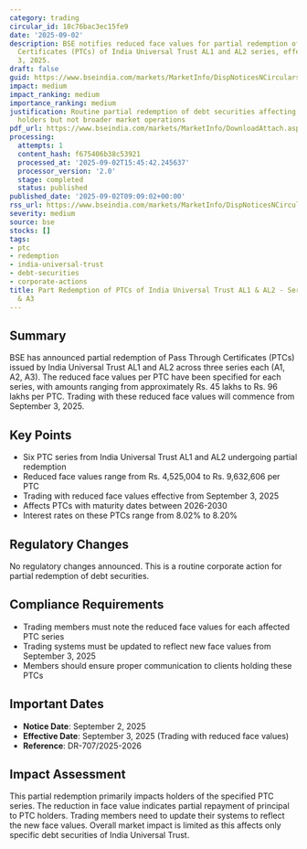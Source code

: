 ```yaml
---
category: trading
circular_id: 18c76bac3ec15fe9
date: '2025-09-02'
description: BSE notifies reduced face values for partial redemption of Pass Through
  Certificates (PTCs) of India Universal Trust AL1 and AL2 series, effective September
  3, 2025.
draft: false
guid: https://www.bseindia.com/markets/MarketInfo/DispNoticesNCirculars.aspx?Noticeid={0A5E0800-DE41-4286-B432-DBF514A46138}&noticeno=20250902-10&dt=09/02/2025&icount=10&totcount=57&flag=0
impact: medium
impact_ranking: medium
importance_ranking: medium
justification: Routine partial redemption of debt securities affecting specific PTC
  holders but not broader market operations
pdf_url: https://www.bseindia.com/markets/MarketInfo/DownloadAttach.aspx?id=20250902-10&attachedId=
processing:
  attempts: 1
  content_hash: f675406b38c53921
  processed_at: '2025-09-02T15:45:42.245637'
  processor_version: '2.0'
  stage: completed
  status: published
published_date: '2025-09-02T09:09:02+00:00'
rss_url: https://www.bseindia.com/markets/MarketInfo/DispNoticesNCirculars.aspx?Noticeid={0A5E0800-DE41-4286-B432-DBF514A46138}&noticeno=20250902-10&dt=09/02/2025&icount=10&totcount=57&flag=0
severity: medium
source: bse
stocks: []
tags:
- ptc
- redemption
- india-universal-trust
- debt-securities
- corporate-actions
title: Part Redemption of PTCs of India Universal Trust AL1 & AL2 - Series A1, A2
  & A3
---
```


## Summary

BSE has announced partial redemption of Pass Through Certificates (PTCs) issued by India Universal Trust AL1 and AL2 across three series each (A1, A2, A3). The reduced face values per PTC have been specified for each series, with amounts ranging from approximately Rs. 45 lakhs to Rs. 96 lakhs per PTC. Trading with these reduced face values will commence from September 3, 2025.

## Key Points

- Six PTC series from India Universal Trust AL1 and AL2 undergoing partial redemption
- Reduced face values range from Rs. 4,525,004 to Rs. 9,632,606 per PTC
- Trading with reduced face values effective from September 3, 2025
- Affects PTCs with maturity dates between 2026-2030
- Interest rates on these PTCs range from 8.02% to 8.20%

## Regulatory Changes

No regulatory changes announced. This is a routine corporate action for partial redemption of debt securities.

## Compliance Requirements

- Trading members must note the reduced face values for each affected PTC series
- Trading systems must be updated to reflect new face values from September 3, 2025
- Members should ensure proper communication to clients holding these PTCs

## Important Dates

- **Notice Date**: September 2, 2025
- **Effective Date**: September 3, 2025 (Trading with reduced face values)
- **Reference**: DR-707/2025-2026

## Impact Assessment

This partial redemption primarily impacts holders of the specified PTC series. The reduction in face value indicates partial repayment of principal to PTC holders. Trading members need to update their systems to reflect the new face values. Overall market impact is limited as this affects only specific debt securities of India Universal Trust.